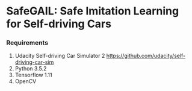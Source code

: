 # SafeGAIL: Safe Imitation Learning for Self-driving Cars

### Requirements
1. Udacity Self-driving Car Simulator 2
https://github.com/udacity/self-driving-car-sim
2. Python 3.5.2
3. Tensorflow 1.11
4. OpenCV
